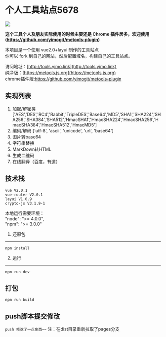 # 个人工具站点5678

<img src="https://www.travis-ci.org/jindingping/metools.svg?branch=master">

**这个工具个人及朋友实际使用的时候主要还是 Chrome 插件居多，欢迎使用(https://github.com/yimogit/metools-plugin)**

本项目是一个使用 vue2.0+layui 制作的工具站点          
你可以 fork 到自己的网站，然后配置域名，构建自己的工具站点。     


访问地址：[http://tools.yimo.link](http://tools.yimo.link)       
纯净版：[https://metools.js.org](https://metools.js.org)        
chrome插件版:https://github.com/yimogit/metools-plugin 

实现列表
-----------------------
1. 加密/解密类 ['AES','DES','RC4','Rabbit','TripleDES','Base64','MD5','SHA1','SHA224','SHA256','SHA384','SHA512','HmacSHA1','HmacSHA224','HmacSHA256','HmacSHA384','HmacSHA512','HmacMD5']          
2. 编码/解码 ['utf-8', 'ascii', 'unicode', 'url', 'base64']     
3. 图片转base64
4. 字符串替换
5. MarkDown转HTML
6. 生成二维码
7. 在线翻译（百度，有道）

技术栈
--------------------       
    vue V2.0.1      
    vue-router V2.0.1       
    layui V1.0.9 
    crypto-js V3.1.9-1

本地运行需要环境：   
"node": ">= 4.0.0",         
"npm": ">= 3.0.0"

1. 还原包      
--------------------    
`npm install`       

2. 运行
--------------------
`npm run dev`

打包
--------------------
`npm run build`

push脚本提交修改
--------------------
`push 修改了一点东西~~`
注：在dist目录重新拉取了pages分支
